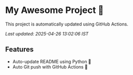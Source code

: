 # My Awesome Project 🚀

This project is automatically updated using GitHub Actions.

_Last updated: 2025-04-26 13:02:06 IST_

## Features
- Auto-update README using Python 🐍
- Auto Git push with GitHub Actions 🤖
